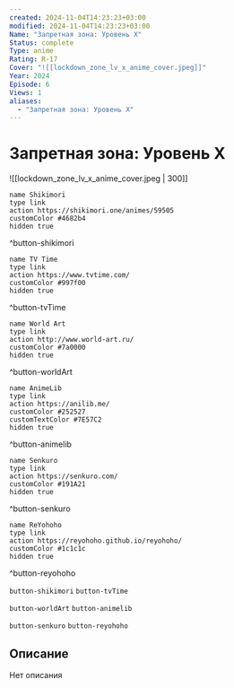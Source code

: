 ```yaml
---
created: 2024-11-04T14:23:23+03:00
modified: 2024-11-04T14:23:23+03:00
Name: "Запретная зона: Уровень X"
Status: complete
Type: anime
Rating: R-17
Cover: "![[lockdown_zone_lv_x_anime_cover.jpeg]]"
Year: 2024
Episode: 6
Views: 1
aliases:
  - "Запретная зона: Уровень X"
---
```


# Запретная зона: Уровень X

![[lockdown_zone_lv_x_anime_cover.jpeg | 300]]

```button
name Shikimori
type link
action https://shikimori.one/animes/59505
customColor #4682b4
hidden true
```
^button-shikimori

```button
name TV Time
type link
action https://www.tvtime.com/
customColor #997f00
hidden true
```
^button-tvTime

```button
name World Art
type link
action http://www.world-art.ru/
customColor #7a0000
hidden true
```
^button-worldArt

```button
name AnimeLib
type link
action https://anilib.me/
customColor #252527
customTextColor #7E57C2
hidden true
```
^button-animelib

```button
name Senkuro
type link
action https://senkuro.com/
customColor #191A21
hidden true
```
^button-senkuro

```button
name ReYohoho
type link
action https://reyohoho.github.io/reyohoho/
customColor #1c1c1c
hidden true
```
^button-reyohoho

`button-shikimori` `button-tvTime`

`button-worldArt` `button-animelib`

`button-senkuro` `button-reyohoho`

## Описание

Нет описания
